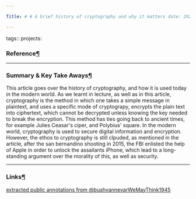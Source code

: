 ```yaml
---

Title: # # A brief history of cryptography and why it matters date: 2023-02-08 type: Article:

---
```


tags:: projects:[](https://natmeng.github.io/memx2/sources/Encryption/)

### Reference[¶](https://natmeng.github.io/memx2/sources/Encryption/#reference "Permanent link")



---

### Summary & Key Take Aways[¶](https://natmeng.github.io/memx2/sources/Encryption/#summary-key-take-aways "Permanent link")
This article goes over the history of cryptography, and how it is used today in the modern world. As we learnt in lecture, as well as in this article, cryptography is the method in which one takes a simple message in plaintext, and uses a specific mode of cryptograpy, encrypts the plain text into ciphertext, which cannot be decrypted unless knowing the key needed to break the encryption. This method has ties going back to ancient times, for example Julies Ceasar's ciper, and Polybius' square. In the modern world, cryptography is used to secure digital information and encryption. However, the ethos to cryptography is still clpuded, as mentioned in the article, after the san bernandino shooting in 2015, the FBI enlisted the help of Apple in order to unlock the assailants iPhone, which lead to a long-standing argument over the morality of this, as well as security.


---

### Links[¶](https://natmeng.github.io/memx2/sources/Encryption/#links "Permanent link")

[extracted public annotations from @bushvannevarWeMayThink1945](https://shawngraham.github.io/hist1900c-demo-memex/thoughts/extracted%20public%20annotations%20from%20%40bushvannevarWeMayThink1945/)





